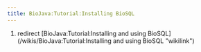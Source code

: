 ```yaml
---
title: BioJava:Tutorial:Installing BioSQL
---
```


1.  redirect [BioJava:Tutorial:Installing and using
    BioSQL](/wikis/BioJava:Tutorial:Installing and using BioSQL "wikilink")

